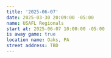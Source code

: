 ```yaml
---
title: '2025-06-07'
date: 2025-03-30 20:09:00 -05:00
name: USAFL Regionals
start at: 2025-06-07 10:00:00 -05:00
is away game: true
location name: Oaks, PA
street address: TBD
---
```


